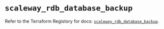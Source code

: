 # `scaleway_rdb_database_backup`

Refer to the Terraform Registory for docs: [`scaleway_rdb_database_backup`](https://registry.terraform.io/providers/scaleway/scaleway/2.39.0/docs/resources/rdb_database_backup).
